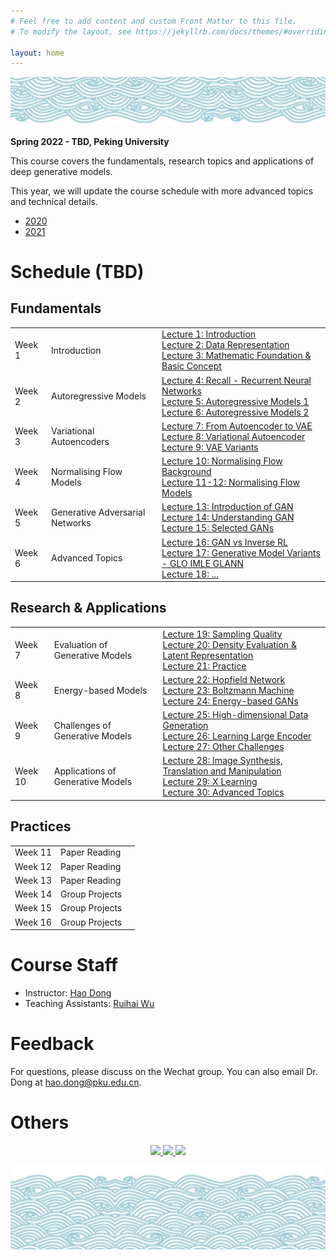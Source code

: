 ```yaml
---
# Feel free to add content and custom Front Matter to this file.
# To modify the layout, see https://jekyllrb.com/docs/themes/#overriding-theme-defaults

layout: home
---
```



<a href="https://deepreinforcementlearningbook.org" target="\_blank">
  <img src="files/web/water-top-small-min.png" />
 </a> 



**Spring 2022 - TBD, Peking University**

This course covers the fundamentals, research topics and applications of deep generative models.

This year, we will update the course schedule with more advanced topics and technical details.

- [2020](index2020.markdown)
- [2021](index2021.markdown)


# Schedule (TBD)

## Fundamentals

|  		  |       |        |
| :------| :---- | :---- |
| Week 1 | Introduction | [Lecture 1: Introduction]() <br>[Lecture 2: Data Representation]()<br> [Lecture 3: Mathematic Foundation & Basic Concept]() |
| Week 2 | Autoregressive Models | [Lecture 4: Recall  - Recurrent Neural Networks]() <br> [Lecture 5: Autoregressive Models 1]() <br> [Lecture 6: Autoregressive Models 2]() |
| Week 3 | Variational Autoencoders | [Lecture 7: From Autoencoder to VAE <br> Lecture 8: Variational Autoencoder]() <br> [Lecture 9: VAE Variants]() |
| Week 4 | Normalising Flow Models | [Lecture 10: Normalising Flow Background]() <br> [Lecture 11-12: Normalising Flow Models]() |
| Week 5 | Generative Adversarial Networks | [Lecture 13: Introduction of GAN]() <br> [Lecture 14: Understanding GAN]()  <br> [Lecture 15: Selected GANs]()  |
| Week 6 | Advanced Topics | [Lecture 16: GAN vs Inverse RL]() <br> [Lecture 17: Generative Model Variants - GLO IMLE GLANN]()  <br> [Lecture 18: ...]() |

## Research & Applications

|  		  |       |        |
| :------| :---- | :---- |
| Week 7 | Evaluation of Generative Models | [Lecture 19: Sampling Quality]() <br> [Lecture 20: Density Evaluation & Latent Representation]() <br> [Lecture 21: Practice]()   |
| Week 8 | Energy-based Models |  [Lecture 22: Hopfield Network]() <br> [Lecture 23: Boltzmann Machine]() <br> [Lecture 24: Energy-based GANs]()  |
| Week 9 | Challenges of Generative Models |  [Lecture 25: High-dimensional Data Generation]() <br> [Lecture 26: Learning Large Encoder]() <br> [Lecture 27: Other Challenges]() |
| Week 10 | Applications of Generative Models | [Lecture 28: Image Synthesis, Translation and Manipulation]() <br> [Lecture 29: X Learning]() <br> [Lecture 30: Advanced Topics]()  |


## Practices

|  		  |       |        |
| :------| :---- | :---- |
| Week 11 | Paper Reading | |
| Week 12 | Paper Reading | |
| Week 13 | Paper Reading | | 
| Week 14 | Group Projects | |
| Week 15 | Group Projects | |
| Week 16 | Group Projects | |

# Course Staff
- Instructor: [Hao Dong](http://zsdonghao.github.io)
- Teaching Assistants: [Ruihai Wu](http://warshallrho.github.io) 


# Feedback
For questions, please discuss on the Wechat group. You can also email Dr. Dong at hao.dong@pku.edu.cn.

# Others

<div align="center">
<p float="left">


<a href="https://deepreinforcementlearningbook.org" target="\_blank">
  <img src="http://deep-reinforcement-learning-book.github.io/assets/images/cover_v1.png" width="200" />
 </a> 


<a href="http://www.broadview.com.cn/book/5059">
  <img src="http://download.broadview.com.cn/ScreenShow/180371146440fada4ad2" width="174" /> 
</a>


<a href="http://www.broadview.com.cn/book/6544" target="\_blank">
  <img src="http://download.broadview.com.cn/ScreenShow/2106dcc52ead176cb568" width="200" />
 </a> 


</p>
</div>

<a href="https://deepreinforcementlearningbook.org" target="\_blank">
  <img src="files/web/water-bottom-min.png" />
 </a> 

